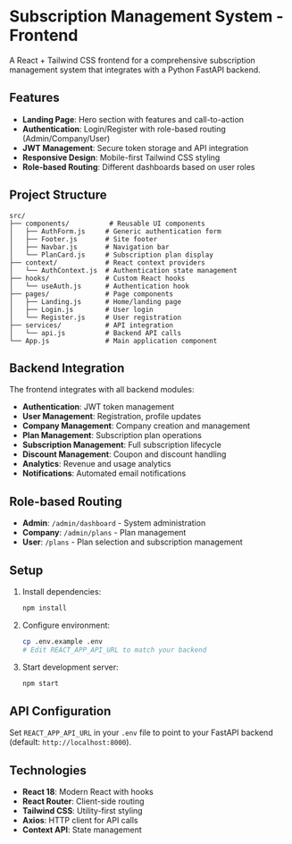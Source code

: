 # Subscription Management System - Frontend

A React + Tailwind CSS frontend for a comprehensive subscription management system that integrates with a Python FastAPI backend.

## Features

- **Landing Page**: Hero section with features and call-to-action
- **Authentication**: Login/Register with role-based routing (Admin/Company/User)
- **JWT Management**: Secure token storage and API integration
- **Responsive Design**: Mobile-first Tailwind CSS styling
- **Role-based Routing**: Different dashboards based on user roles

## Project Structure

```
src/
├── components/          # Reusable UI components
│   ├── AuthForm.js     # Generic authentication form
│   ├── Footer.js       # Site footer
│   ├── Navbar.js       # Navigation bar
│   └── PlanCard.js     # Subscription plan display
├── context/            # React context providers
│   └── AuthContext.js  # Authentication state management
├── hooks/              # Custom React hooks
│   └── useAuth.js      # Authentication hook
├── pages/              # Page components
│   ├── Landing.js      # Home/landing page
│   ├── Login.js        # User login
│   └── Register.js     # User registration
├── services/           # API integration
│   └── api.js          # Backend API calls
└── App.js              # Main application component
```

## Backend Integration

The frontend integrates with all backend modules:

- **Authentication**: JWT token management
- **User Management**: Registration, profile updates
- **Company Management**: Company creation and management
- **Plan Management**: Subscription plan operations
- **Subscription Management**: Full subscription lifecycle
- **Discount Management**: Coupon and discount handling
- **Analytics**: Revenue and usage analytics
- **Notifications**: Automated email notifications

## Role-based Routing

- **Admin**: `/admin/dashboard` - System administration
- **Company**: `/admin/plans` - Plan management
- **User**: `/plans` - Plan selection and subscription management

## Setup

1. Install dependencies:
   ```bash
   npm install
   ```

2. Configure environment:
   ```bash
   cp .env.example .env
   # Edit REACT_APP_API_URL to match your backend
   ```

3. Start development server:
   ```bash
   npm start
   ```

## API Configuration

Set `REACT_APP_API_URL` in your `.env` file to point to your FastAPI backend (default: `http://localhost:8000`).

## Technologies

- **React 18**: Modern React with hooks
- **React Router**: Client-side routing
- **Tailwind CSS**: Utility-first styling
- **Axios**: HTTP client for API calls
- **Context API**: State management